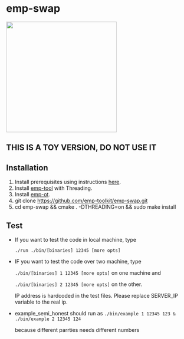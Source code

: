 # emp-swap

<img src="https://raw.githubusercontent.com/emp-toolkit/emp-readme/master/art/logo-full.jpg" width=300px/>

## THIS IS A TOY VERSION, DO NOT USE IT 

## Installation

1. Install prerequisites using instructions [here](https://github.com/emp-toolkit/emp-readme).
2. Install [emp-tool](https://github.com/emp-toolkit/emp-tool) with Threading.
3. Install [emp-ot](https://github.com/emp-toolkit/emp-ot).
4. git clone https://github.com/emp-toolkit/emp-swap.git
5. cd emp-swap && cmake . -DTHREADING=on && sudo make install

## Test

* If you want to test the code in local machine, type

   `./run ./bin/[binaries] 12345 [more opts]`
* IF you want to test the code over two machine, type

  `./bin/[binaries] 1 12345 [more opts]` on one machine and 
  
  `./bin/[binaries] 2 12345 [more opts]` on the other.
  
  IP address is hardcoded in the test files. Please replace
  SERVER_IP variable to the real ip.

* example_semi_honest should run as 
	`./bin/example 1 12345 123 & ./bin/example 2 12345 124`
	
	because different parrties needs different numbers

